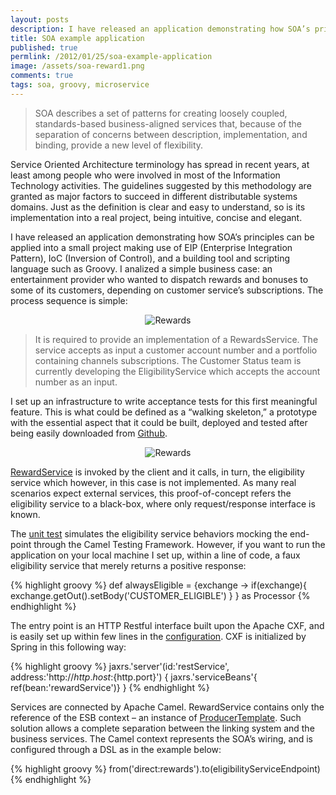 ```yaml
---
layout: posts
description: I have released an application demonstrating how SOA’s principles can be applied into a small project making use of EIP (Enterprise Integration Pattern), IoC (Inversion of Control), and a building tool and scripting language such as Groovy.
title: SOA example application
published: true
permlink: /2012/01/25/soa-example-application
image: /assets/soa-reward1.png
comments: true
tags: soa, groovy, microservice
---
```


>SOA describes a set of patterns for creating loosely coupled, standards-based business-aligned services that, because of the separation of concerns between description, implementation, and binding, provide a new level of flexibility.

Service Oriented Architecture terminology has spread in recent years, at least among people who were involved in most of the Information Technology activities. The guidelines suggested by this methodology are granted as major factors to succeed in different distributable systems domains.
Just as the definition is clear and easy to understand, so is its implementation into a real project, being intuitive, concise and elegant.

I have released an application demonstrating how SOA’s principles can be applied into a small project making use of EIP (Enterprise Integration Pattern), IoC (Inversion of Control), and a building tool and scripting language such as Groovy.
I analized a simple business case: an entertainment provider who wanted to dispatch rewards and bonuses to some of its customers, depending on customer service’s subscriptions.
The process sequence is simple:

<center><img title="Rewards" src="{{ site.url }}/assets/soa-reward1.png"/></center>

>It is required to provide an implementation of a RewardsService. The service accepts as input a customer account number and a portfolio containing channels subscriptions. The Customer Status team is currently developing the EligibilityService which accepts the account number as an input.

I set up an infrastructure to write acceptance tests for this first meaningful feature. This is what could be defined as a “walking skeleton,” a prototype with the essential aspect that it could be built, deployed and tested after being easily downloaded from [Github](https://github.com/gfrison/rewards).

<center><img title="Rewards" src="{{ site.url }}/assets/soa-reward2.png"/></center>

[RewardService](https://github.com/gfrison/rewards/blob/master/src/main/groovy/com/gfrison/services/RewardService.groovy) is invoked by the client and it calls, in turn, the eligibility service which however, in this case is not  implemented. As many real scenarios expect external services, this proof-of-concept refers the eligibility service to a black-box, where only request/response interface is known.

The [unit test](https://github.com/gfrison/rewards/blob/master/src/test/groovy/com/gfrison/RewardServiceTest.groovy) simulates the eligibility service behaviors mocking the end-point through the Camel Testing Framework. However, if you want to run the application on your local machine I set up, within a line of code, a faux eligibility service that merely returns a positive response:

{% highlight groovy %}
def alwaysEligible = {exchange ->
  if(exchange){
    exchange.getOut().setBody('CUSTOMER_ELIGIBLE')
  }
} as Processor
{% endhighlight %}

The entry point is an HTTP Restful interface built upon the Apache CXF, and is easily set up within few lines in the [configuration](https://github.com/gfrison/rewards/blob/master/src/main/resources/conf/beans.groovy). CXF is initialized by Spring in this following way:

{% highlight groovy %}
jaxrs.'server'(id:'restService',
  address:'http://${http.host}:${http.port}') {
    jaxrs.'serviceBeans'{ ref(bean:'rewardService')}
}
{% endhighlight %}

Services are connected by Apache Camel. RewardService contains only the reference of the ESB context –  an instance of [ProducerTemplate](http://camel.apache.org/producertemplate.html). Such solution allows a complete separation between the linking system and the business services. The Camel context represents  the SOA’s wiring, and is configured through a DSL as in the example below:

{% highlight groovy %}
from('direct:rewards').to(eligibilityServiceEndpoint)
{% endhighlight %}
